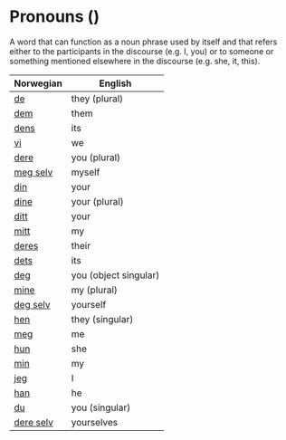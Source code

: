 # Pronouns (<COUNT>)

A word that can function as a noun phrase used by itself and that refers either to the participants in the discourse (e.g. I, you) or to someone or something mentioned elsewhere in the discourse (e.g. she, it, this).

| Norwegian | English |
| --- | --- |
| [de](https://www.ordnett.no/search?language=no&phrase=de) | they (plural) |
| [dem](https://www.ordnett.no/search?language=no&phrase=dem) | them |
| [dens](https://www.ordnett.no/search?language=no&phrase=dens) | its |
| [vi](https://www.ordnett.no/search?language=no&phrase=vi) | we |
| [dere](https://www.ordnett.no/search?language=no&phrase=dere) | you (plural) |
| [meg selv](https://www.ordnett.no/search?language=no&phrase=meg%20selv) | myself |
| [din](https://www.ordnett.no/search?language=no&phrase=din) | your |
| [dine](https://www.ordnett.no/search?language=no&phrase=dine) | your (plural) |
| [ditt](https://www.ordnett.no/search?language=no&phrase=ditt) | your |
| [mitt](https://www.ordnett.no/search?language=no&phrase=mitt) | my |
| [deres](https://www.ordnett.no/search?language=no&phrase=deres) | their |
| [dets](https://www.ordnett.no/search?language=no&phrase=dets) | its |
| [deg](https://www.ordnett.no/search?language=no&phrase=deg) | you (object singular) |
| [mine](https://www.ordnett.no/search?language=no&phrase=mine) | my (plural) |
| [deg selv](https://www.ordnett.no/search?language=no&phrase=deg%20selv) | yourself |
| [hen](https://www.ordnett.no/search?language=no&phrase=hen) | they (singular) |
| [meg](https://www.ordnett.no/search?language=no&phrase=meg) | me |
| [hun](https://www.ordnett.no/search?language=no&phrase=hun) | she |
| [min](https://www.ordnett.no/search?language=no&phrase=min) | my |
| [jeg](https://www.ordnett.no/search?language=no&phrase=jeg) | I |
| [han](https://www.ordnett.no/search?language=no&phrase=han) | he |
| [du](https://www.ordnett.no/search?language=no&phrase=du) | you (singular) |
| [dere selv](https://www.ordnett.no/search?language=no&phrase=dere%20selv) | yourselves |

